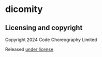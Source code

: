 # dicomity

## Licensing and copyright

Copyright 2024 Code Choreography Limited

Released [under license](./LICENSE.md)
